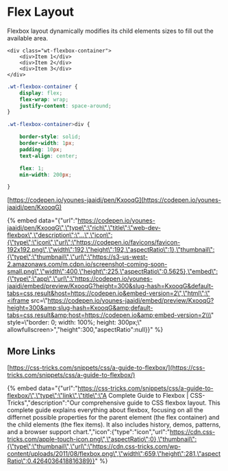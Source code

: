 # Flex Layout

Flexbox layout dynamically modifies its child elements sizes to fill out the available area.

```markup
<div class="wt-flexbox-container">
    <div>Item 1</div>
    <div>Item 2</div>
    <div>Item 3</div>
</div>
```

```css
.wt-flexbox-container {
    display: flex;
    flex-wrap: wrap;
    justify-content: space-around;
}

.wt-flexbox-container>div {

    border-style: solid;
    border-width: 1px;
    padding: 10px;
    text-align: center;

    flex: 1;
    min-width: 200px;

}
```

[https://codepen.io/younes-jaaidi/pen/KxooqG](https://codepen.io/younes-jaaidi/pen/KxooqG)

{% embed data="{\"url\":\"https://codepen.io/younes-jaaidi/pen/KxooqG\",\"type\":\"rich\",\"title\":\"web-dev-flexbox\",\"description\":\"...\",\"icon\":{\"type\":\"icon\",\"url\":\"https://codepen.io/favicons/favicon-192x192.png\",\"width\":192,\"height\":192,\"aspectRatio\":1},\"thumbnail\":{\"type\":\"thumbnail\",\"url\":\"https://s3-us-west-2.amazonaws.com/m.cdpn.io/screenshot-coming-soon-small.png\",\"width\":400,\"height\":225,\"aspectRatio\":0.5625},\"embed\":{\"type\":\"app\",\"url\":\"https://codepen.io/younes-jaaidi/embed/preview/KxooqG?height=300&slug-hash=KxooqG&default-tabs=css,result&host=https://codepen.io&embed-version=2\",\"html\":\"<iframe src=\\\"https://codepen.io/younes-jaaidi/embed/preview/KxooqG?height=300&amp;slug-hash=KxooqG&amp;default-tabs=css,result&amp;host=https://codepen.io&amp;embed-version=2\\\" style=\\\"border: 0; width: 100%; height: 300px;\\\" allowfullscreen></iframe>\",\"height\":300,\"aspectRatio\":null}}" %}

## More Links

[https://css-tricks.com/snippets/css/a-guide-to-flexbox/](https://css-tricks.com/snippets/css/a-guide-to-flexbox/)

{% embed data="{\"url\":\"https://css-tricks.com/snippets/css/a-guide-to-flexbox/\",\"type\":\"link\",\"title\":\"A Complete Guide to Flexbox \| CSS-Tricks\",\"description\":\"Our comprehensive guide to CSS flexbox layout. This complete guide explains everything about flexbox, focusing on all the differnet possible properties for the parent element \(the flex container\) and the child elements \(the flex items\). It also includes history, demos, patterns, and a browser support chart.\",\"icon\":{\"type\":\"icon\",\"url\":\"https://cdn.css-tricks.com/apple-touch-icon.png\",\"aspectRatio\":0},\"thumbnail\":{\"type\":\"thumbnail\",\"url\":\"https://cdn.css-tricks.com/wp-content/uploads/2011/08/flexbox.png\",\"width\":659,\"height\":281,\"aspectRatio\":0.4264036418816389}}" %}

